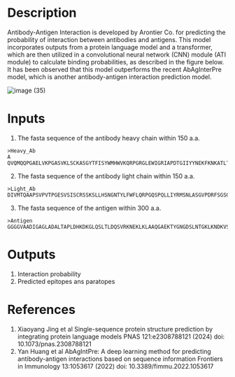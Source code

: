 # Description 

Antibody-Antigen Interaction is developed by Arontier Co. for predicting the probability of interaction between antibodies and antigens. This model incorporates outputs from a protein language model and a transformer, which are then utilized in a convolutional neural network (CNN) module (ATI module) to calculate binding probabilities, as described in the figure below. It has been observed that this model outperforms the recent AbAgInterPre model, which is another antibody-antigen interaction prediction model.

![image (35)](https://github.com/arontier/ad3-tutorials/assets/121647082/71f943c2-be1a-414f-9fee-820e5d0409f4)

# Inputs

1. The fasta sequence of the antibody heavy chain within 150 a.a.

```fasta
>Heavy_Ab
A
QVQMQQPGAELVKPGASVKLSCKASGYTFISYWMHWVKQRPGRGLEWIGRIAPDTGIIYYNEKFKNKATLTVDTPSSTAYMQLNSLTSEDSAVYYCARYLKYDGSTYRFDYWGQGTTLTV
```

2. The fasta sequence of the antibody light chain within 150 a.a.

```fasta
>Light_Ab
DIVMTQAAPSVPVTPGESVSISCRSSKSLLHSNGNTYLFWFLQRPGQSPQLLIYRMSNLASGVPDRFSGSGSGTSFTLRISRVEAEDVGVYYCMQHLEYPYTFGGGTKLEIKRADAAPTV
```

3. The fasta sequence of the antigen  within 300 a.a.

```fasta
>Antigen
GGGGVAADIGAGLADALTAPLDHKDKGLQSLTLDQSVRKNEKLKLAAQGAEKTYGNGDSLNTGKLKNDKVSRFDFIRQIEVDGQLITLESGEFQVYKQSHSALTAFQTEQIQDSEHSGKMVAKRQFRIGDIAGEHTSFDKLPEGGRATYRGTAFGSDDAGGKLTYTIDFAAKQGNGKIEHLKSPELNVDLAAADIKPDGKRHAVISGSVLYNQAEKGSYSLGIFGGKAQEVAGSAEVKTVNGIRHIGL
```

# Outputs

1. Interaction probability
2. Predicted epitopes ans paratopes

# References

1. Xiaoyang Jing et al Single-sequence protein structure prediction by integrating protein language models PNAS 121:e2308788121 (2024) doi: 10.1073/pnas.2308788121
2. Yan Huang et al AbAgIntPre: A deep learning method for predicting antibody-antigen interactions based on sequence information Frontiers in Immunology 13:1053617 (2022) doi: 10.3389/fimmu.2022.1053617
